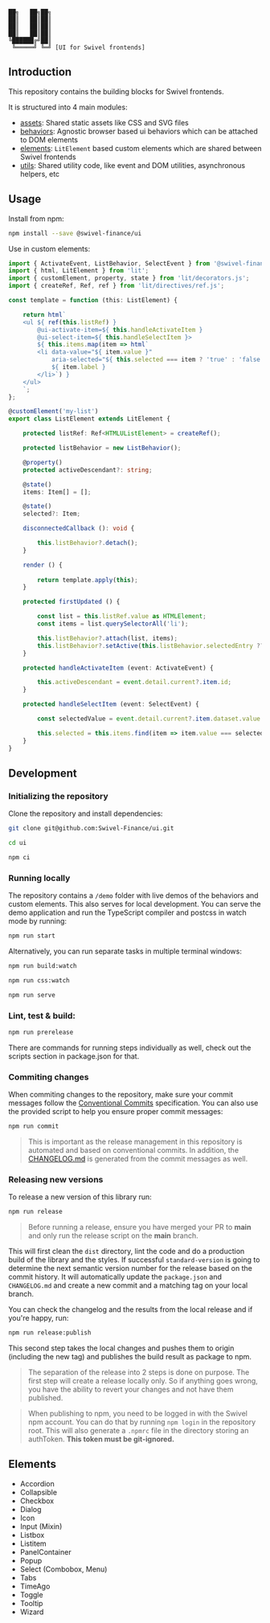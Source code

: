 ```
██╗   ██╗██╗
██║   ██║██║
██║   ██║██║
██║   ██║██║
╚██████╔╝██║
 ╚═════╝ ╚═╝ [UI for Swivel frontends]
```
## Introduction
This repository contains the building blocks for Swivel frontends. 

It is structured into 4 main modules:
- [assets](https://github.com/Swivel-Finance/ui/tree/main/src/assets): Shared static assets like CSS and SVG files
- [behaviors](https://github.com/Swivel-Finance/ui/tree/main/src/behaviors): Agnostic browser based ui behaviors which can be attached to DOM elements
- [elements](https://github.com/Swivel-Finance/ui/tree/main/src/elements): `LitElement` based custom elements which are shared between Swivel frontends
- [utils](https://github.com/Swivel-Finance/ui/tree/main/src/utils): Shared utility code, like event and DOM utilities, asynchronous helpers, etc

## Usage

Install from npm:

```bash
npm install --save @swivel-finance/ui
```

Use in custom elements:

```typescript
import { ActivateEvent, ListBehavior, SelectEvent } from '@swivel-finance/ui/behaviors/list';
import { html, LitElement } from 'lit';
import { customElement, property, state } from 'lit/decorators.js';
import { createRef, Ref, ref } from 'lit/directives/ref.js';

const template = function (this: ListElement) {

    return html`
    <ul ${ ref(this.listRef) }
        @ui-activate-item=${ this.handleActivateItem }
        @ui-select-item=${ this.handleSelectItem }>
        ${ this.items.map(item => html`
        <li data-value="${ item.value }" 
            aria-selected="${ this.selected === item ? 'true' : 'false' }">
            ${ item.label }
        </li>`) }
    </ul>
    `;
};

@customElement('my-list')
export class ListElement extends LitElement {

    protected listRef: Ref<HTMLUListElement> = createRef();

    protected listBehavior = new ListBehavior();

    @property()
    protected activeDescendant?: string;

    @state()
    items: Item[] = [];

    @state()
    selected?: Item;

    disconnectedCallback (): void {

        this.listBehavior?.detach();
    }

    render () {
        
        return template.apply(this);
    }

    protected firstUpdated () {

        const list = this.listRef.value as HTMLElement;
        const items = list.querySelectorAll('li');

        this.listBehavior?.attach(list, items);
        this.listBehavior?.setActive(this.listBehavior.selectedEntry ?? 'first', true);
    }

    protected handleActivateItem (event: ActivateEvent) {

        this.activeDescendant = event.detail.current?.item.id;
    }

    protected handleSelectItem (event: SelectEvent) {

        const selectedValue = event.detail.current?.item.dataset.value as string ?? '';

        this.selected = this.items.find(item => item.value === selectedValue);
    }
}
```

## Development

### Initializing the repository

Clone the repository and install dependencies:

```bash
git clone git@github.com:Swivel-Finance/ui.git

cd ui

npm ci
```

### Running locally

The repository contains a `/demo` folder with live demos of the behaviors and custom elements. This also serves for local development. You can serve the demo application and run the TypeScript compiler and postcss in watch mode by running:

```bash
npm run start
```

Alternatively, you can run separate tasks in multiple terminal windows:

```bash
npm run build:watch
```
```bash
npm run css:watch
```
```bash
npm run serve
```

### Lint, test & build:

```bash
npm run prerelease
```

There are commands for running steps individually as well, check out the scripts section in package.json for that.

### Commiting changes

When commiting changes to the repository, make sure your commit messages follow the [Conventional Commits](https://www.conventionalcommits.org/en/v1.0.0/) specification. You can also use the provided script to help you ensure proper commit messages:

```bash
npm run commit
```

> This is important as the release management in this repository is automated and based on conventional commits. In addition, the [CHANGELOG.md](https://github.com/Swivel-Finance/ui/blob/main/CHANGELOG.md) is generated from the commit messages as well.

### Releasing new versions

To release a new version of this library run:

```bash
npm run release
```

> Before running a release, ensure you have merged your PR to **main** and only run the release script on the **main** branch.

This will first clean the `dist` directory, lint the code and do a production build of the library and the styles. If successful `standard-version` is going to determine the next semantic version number for the release based on the commit history. It will automatically update the `package.json` and `CHANGELOG.md` and create a new commit and a matching tag on your local branch.

You can check the changelog and the results from the local release and if you're happy, run:

```bash
npm run release:publish
```

This second step takes the local changes and pushes them to origin (including the new tag) and publishes the build result as package to npm.

> The separation of the release into 2 steps is done on purpose. The first step will create a release locally only. So if anything goes wrong, you have the ability to revert your changes and not have them published.

> When publishing to npm, you need to be logged in with the Swivel npm account. You can do that by running `npm login` in the repository root. This will also generate a `.npmrc` file in the directory storing an authToken. **This token must be git-ignored.**

## Elements

- Accordion
- Collapsible
- Checkbox
- Dialog
- Icon
- Input (Mixin)
- Listbox
- Listitem
- PanelContainer
- Popup
- Select (Combobox, Menu)
- Tabs
- TimeAgo
- Toggle
- Tooltip
- Wizard
